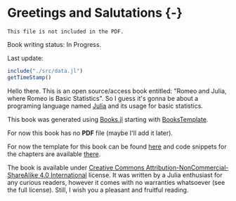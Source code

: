 # Greetings and Salutations {-}

```{=comment}
This file is not included in the PDF.
```

Book writing status: In Progress.

Last update:

```jl
include("./src/data.jl")
getTimeStamp()
```

Hello there. This is an open source/access book entitled: "Romeo and Julia, where Romeo is Basic Statistics".
So I guess it's gonna be about a programing language named [Julia](https://julialang.org/) and its usage for basic statistics.

This book was generated using [Books.jl](https://github.com/JuliaBooks/Books.jl) starting with [BooksTemplate](https://github.com/JuliaBooks/BookTemplate).

For now this book has no **PDF** file (maybe I'll add it later).

For now the template for this book can be found [here](https://github.com/b-lukaszuk/RJ_BS_eng) and code snippets for the chapters are available [there](https://github.com/b-lukaszuk/RJ_BS_eng/code_snippets).

The book is available under [Creative Commons Attribution-NonCommercial-ShareAlike 4.0 International](http://creativecommons.org/licenses/by-nc-sa/4.0/) license. It was written by a Julia enthusiast for any curious readers, however it comes with no warranties whatsoever (see the full license). Still, I wish you a pleasant and fruitful reading.
